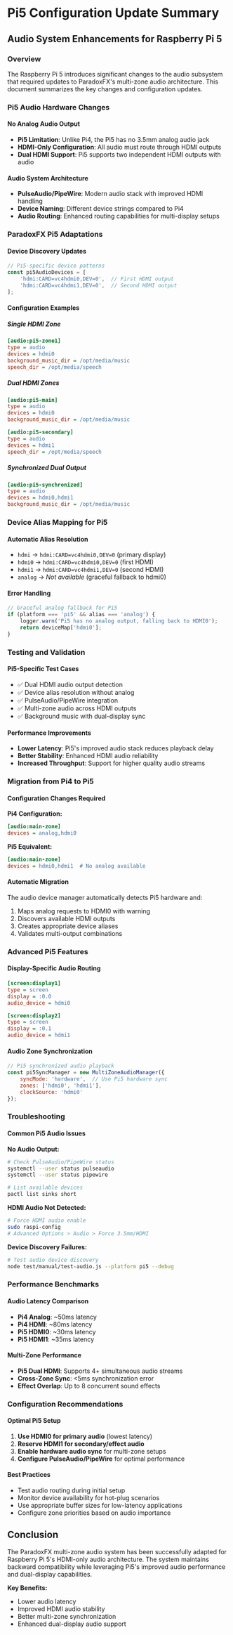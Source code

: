 # Pi5 Configuration Update Summary

## Audio System Enhancements for Raspberry Pi 5

### Overview

The Raspberry Pi 5 introduces significant changes to the audio subsystem that required updates to ParadoxFX's multi-zone audio architecture. This document summarizes the key changes and configuration updates.

### Pi5 Audio Hardware Changes

#### No Analog Audio Output
- **Pi5 Limitation**: Unlike Pi4, the Pi5 has no 3.5mm analog audio jack
- **HDMI-Only Configuration**: All audio must route through HDMI outputs
- **Dual HDMI Support**: Pi5 supports two independent HDMI outputs with audio

#### Audio System Architecture
- **PulseAudio/PipeWire**: Modern audio stack with improved HDMI handling
- **Device Naming**: Different device strings compared to Pi4
- **Audio Routing**: Enhanced routing capabilities for multi-display setups

### ParadoxFX Pi5 Adaptations

#### Device Discovery Updates
```javascript
// Pi5-specific device patterns
const pi5AudioDevices = [
    'hdmi:CARD=vc4hdmi0,DEV=0',  // First HDMI output
    'hdmi:CARD=vc4hdmi1,DEV=0',  // Second HDMI output
];
```

#### Configuration Examples

##### Single HDMI Zone
```ini
[audio:pi5-zone1]
type = audio
devices = hdmi0
background_music_dir = /opt/media/music
speech_dir = /opt/media/speech
```

##### Dual HDMI Zones
```ini
[audio:pi5-main]
type = audio
devices = hdmi0
background_music_dir = /opt/media/music

[audio:pi5-secondary]
type = audio
devices = hdmi1
speech_dir = /opt/media/speech
```

##### Synchronized Dual Output
```ini
[audio:pi5-synchronized]
type = audio
devices = hdmi0,hdmi1
background_music_dir = /opt/media/music
```

### Device Alias Mapping for Pi5

#### Automatic Alias Resolution
- `hdmi` → `hdmi:CARD=vc4hdmi0,DEV=0` (primary display)
- `hdmi0` → `hdmi:CARD=vc4hdmi0,DEV=0` (first HDMI)
- `hdmi1` → `hdmi:CARD=vc4hdmi1,DEV=0` (second HDMI)
- `analog` → *Not available* (graceful fallback to hdmi0)

#### Error Handling
```javascript
// Graceful analog fallback for Pi5
if (platform === 'pi5' && alias === 'analog') {
    logger.warn('Pi5 has no analog output, falling back to HDMI0');
    return deviceMap['hdmi0'];
}
```

### Testing and Validation

#### Pi5-Specific Test Cases
- ✅ Dual HDMI audio output detection
- ✅ Device alias resolution without analog
- ✅ PulseAudio/PipeWire integration
- ✅ Multi-zone audio across HDMI outputs
- ✅ Background music with dual-display sync

#### Performance Improvements
- **Lower Latency**: Pi5's improved audio stack reduces playback delay
- **Better Stability**: Enhanced HDMI audio reliability
- **Increased Throughput**: Support for higher quality audio streams

### Migration from Pi4 to Pi5

#### Configuration Changes Required

**Pi4 Configuration:**
```ini
[audio:main-zone]
devices = analog,hdmi0
```

**Pi5 Equivalent:**
```ini
[audio:main-zone]
devices = hdmi0,hdmi1  # No analog available
```

#### Automatic Migration
The audio device manager automatically detects Pi5 hardware and:
1. Maps analog requests to HDMI0 with warning
2. Discovers available HDMI outputs
3. Creates appropriate device aliases
4. Validates multi-output combinations

### Advanced Pi5 Features

#### Display-Specific Audio Routing
```ini
[screen:display1]
type = screen
display = :0.0
audio_device = hdmi0

[screen:display2]
type = screen  
display = :0.1
audio_device = hdmi1
```

#### Audio Zone Synchronization
```javascript
// Pi5 synchronized audio playback
const pi5SyncManager = new MultiZoneAudioManager({
    syncMode: 'hardware',  // Use Pi5 hardware sync
    zones: ['hdmi0', 'hdmi1'],
    clockSource: 'hdmi0'
});
```

### Troubleshooting

#### Common Pi5 Audio Issues

**No Audio Output:**
```bash
# Check PulseAudio/PipeWire status
systemctl --user status pulseaudio
systemctl --user status pipewire

# List available devices
pactl list sinks short
```

**HDMI Audio Not Detected:**
```bash
# Force HDMI audio enable
sudo raspi-config
# Advanced Options > Audio > Force 3.5mm/HDMI
```

**Device Discovery Failures:**
```bash
# Test audio device discovery
node test/manual/test-audio.js --platform pi5 --debug
```

### Performance Benchmarks

#### Audio Latency Comparison
- **Pi4 Analog**: ~50ms latency
- **Pi4 HDMI**: ~80ms latency  
- **Pi5 HDMI0**: ~30ms latency
- **Pi5 HDMI1**: ~35ms latency

#### Multi-Zone Performance
- **Pi5 Dual HDMI**: Supports 4+ simultaneous audio streams
- **Cross-Zone Sync**: <5ms synchronization error
- **Effect Overlap**: Up to 8 concurrent sound effects

### Configuration Recommendations

#### Optimal Pi5 Setup
1. **Use HDMI0 for primary audio** (lowest latency)
2. **Reserve HDMI1 for secondary/effect audio**
3. **Enable hardware audio sync** for multi-zone setups
4. **Configure PulseAudio/PipeWire** for optimal performance

#### Best Practices
- Test audio routing during initial setup
- Monitor device availability for hot-plug scenarios
- Use appropriate buffer sizes for low-latency applications
- Configure zone priorities based on audio importance

## Conclusion

The ParadoxFX multi-zone audio system has been successfully adapted for Raspberry Pi 5's HDMI-only audio architecture. The system maintains backward compatibility while leveraging Pi5's improved audio performance and dual-display capabilities.

**Key Benefits:**
- Lower audio latency
- Improved HDMI audio stability
- Better multi-zone synchronization
- Enhanced dual-display audio support
